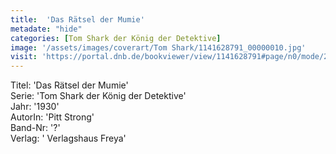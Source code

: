 ```yaml
---
title:  'Das Rätsel der Mumie'
metadate: "hide"
categories: [Tom Shark der König der Detektive]
image: '/assets/images/coverart/Tom Shark/1141628791_00000010.jpg'
visit: 'https://portal.dnb.de/bookviewer/view/1141628791#page/n0/mode/2up'
---
```

Titel: 'Das Rätsel der Mumie' <br>
Serie: 'Tom Shark der König der Detektive' <br>
Jahr: '1930' <br>
AutorIn: 'Pitt Strong' <br>
Band-Nr: '?' <br>
Verlag: ' Verlagshaus Freya'